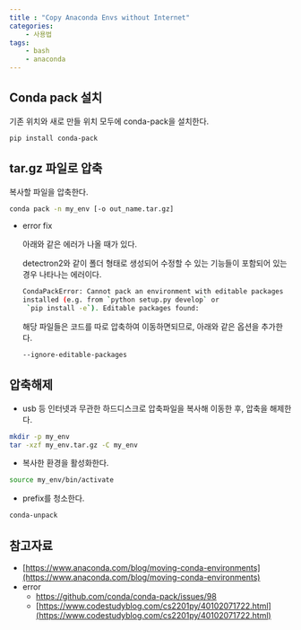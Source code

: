 ```yaml
---
title : "Copy Anaconda Envs without Internet"
categories:
    - 사용법
tags:
    - bash
    - anaconda
---
```


## Conda pack 설치

기존 위치와 새로 만들 위치 모두에 conda-pack을 설치한다.

```bash
pip install conda-pack
```

## tar.gz 파일로 압축

복사할 파일을 압축한다.

```bash
conda pack -n my_env [-o out_name.tar.gz]
```

- error fix
    
    아래와 같은 에러가 나올 때가 있다.
    
    detectron2와 같이 폴더 형태로 생성되어 수정할 수 있는 기능들이 포함되어 있는 경우 나타나는 에러이다.
    
    ```bash
    CondaPackError: Cannot pack an environment with editable packages
    installed (e.g. from `python setup.py develop` or
     `pip install -e`). Editable packages found:
    ```
    
    해당 파일들은 코드를 따로 압축하여 이동하면되므로, 아래와 같은 옵션을 추가한다.
    
    ```bash
    --ignore-editable-packages
    ```
    

## 압축해제

- usb 등 인터넷과 무관한 하드디스크로 압축파일을 복사해 이동한 후, 압축을 해제한다.

```bash
mkdir -p my_env
tar -xzf my_env.tar.gz -C my_env
```

- 복사한 환경을 활성화한다.

```bash
source my_env/bin/activate
```

- prefix를 청소한다.

```bash
conda-unpack
```

## 참고자료

- [https://www.anaconda.com/blog/moving-conda-environments](https://www.anaconda.com/blog/moving-conda-environments)
- error
    - https://github.com/conda/conda-pack/issues/98
    - [https://www.codestudyblog.com/cs2201py/40102071722.html](https://www.codestudyblog.com/cs2201py/40102071722.html)